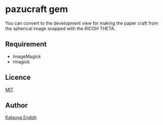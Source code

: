 pazucraft gem
====

You can convert to the development view for making the paper craft from the spherical image snapped with the RICOH THETA.

## Requirement

- ImageMagick
- rmagick

## Licence

[MIT](https://github.com/endoh0509/pazucraft/blob/master/LICENSE)

## Author

[Katsuya Endoh](https://github.com/endoh0509)
